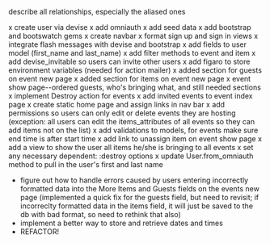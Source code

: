 describe all relationships, especially the aliased ones

x create user via devise
x add omniauth
x add seed data
x add bootstrap and bootswatch gems
x create navbar
x format sign up and sign in views
x integrate flash messages with devise and bootstrap
x add fields to user model (first_name and last_name)
x add filter methods to event and item
x add devise_invitable so users can invite other users
x add figaro to store environment variables (needed for action mailer)
x added section for guests on event new page
x added section for items on event new page
x event show page--ordered guests, who's bringing what, and still needed sections
x implement Destroy action for events
x add invited events to event index page
x create static home page and assign links in nav bar
x add permissions so users can only edit or delete events they are hosting (exception: all users can edit the items_attributes of all events so they can add items not on the list)
x add validations to models, for events make sure end time is after start time
x add link to unassign item on event show page
x add a view to show the user all items he/she is bringing to all events
x set any necessary dependent: :destroy options
x update User.from_omniauth method to pull in the user's first and last name

* figure out how to handle errors caused by users entering incorrectly formatted data into the More Items and Guests fields on the events new page (implemented a quick fix for the guests field, but need to revisit; if incorreclty formatted data in the items field, it will just be saved to the db with bad format, so need to rethink that also)
* implement a better way to store and retrieve dates and times
* REFACTOR!